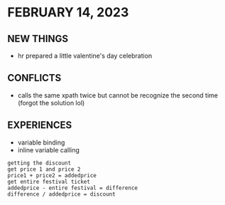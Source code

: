 # FEBRUARY 14, 2023

## NEW THINGS

- hr prepared a little valentine's day celebration

## CONFLICTS

- calls the same xpath twice but cannot be recognize the second time (forgot the solution lol)

## EXPERIENCES

- variable binding
- inline variable calling




```
getting the discount
get price 1 and price 2
price1 + price2 = addedprice
get entire festival ticket
addedprice - entire festival = difference
difference / addedprice = discount
```